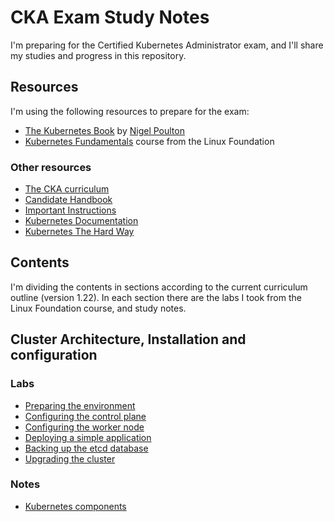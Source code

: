 # CKA Exam Study Notes

I'm preparing for the Certified Kubernetes Administrator exam, and I'll share my studies and progress in this repository.

## Resources

I'm using the following resources to prepare for the exam:

- [The Kubernetes Book](https://github.com/nigelpoulton/TheK8sBook) by [Nigel Poulton](https://nigelpoulton.com/)
- [Kubernetes Fundamentals](https://training.linuxfoundation.org/training/kubernetes-fundamentals/) course from the Linux Foundation

### Other resources

- [The CKA curriculum](https://github.com/cncf/curriculum/blob/master/CKA_Curriculum_v1.22.pdf)
- [Candidate Handbook](https://docs.linuxfoundation.org/tc-docs/certification/lf-candidate-handbook)
- [Important Instructions](https://docs.linuxfoundation.org/tc-docs/certification/tips-cka-and-ckad)
- [Kubernetes Documentation](https://kubernetes.io/docs/home/)
- [Kubernetes The Hard Way](https://github.com/kelseyhightower/kubernetes-the-hard-way)

## Contents

I'm dividing the contents in sections according to the current curriculum outline (version 1.22). In each section there are the labs I took from the Linux Foundation course, and  study notes.

## Cluster Architecture, Installation and configuration

### Labs

- [Preparing the environment](Architecture_Installation_and_Configuration/Labs/environment.md)
- [Configuring the control plane](Architecture_Installation_and_Configuration/Labs/configure_cp.md)
- [Configuring the worker node](Architecture_Installation_and_Configuration/Labs/configure_worker.md)
- [Deploying a simple application](Architecture_Installation_and_Configuration/Labs/deploy_app.md)
- [Backing up the etcd database](Architecture_Installation_and_Configuration/Labs/backup_etcd.md)
- [Upgrading the cluster](Architecture_Installation_and_Configuration/Labs/upgrade_cluster.md)

### Notes

- [Kubernetes components](Architecture_Installation_and_Configuration/Notes/Kubernetes_components.md)

